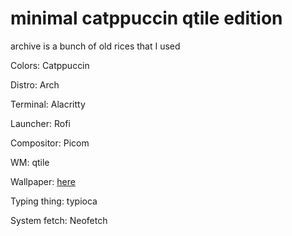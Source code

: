 # minimal catppuccin qtile edition

archive is a bunch of old rices that I used



Colors: Catppuccin

Distro: Arch

Terminal: Alacritty

Launcher: Rofi

Compositor: Picom

WM: qtile

Wallpaper: [here](https://github.com/Harshit-T/Wallpapers)

Typing thing: typioca

System fetch: Neofetch
